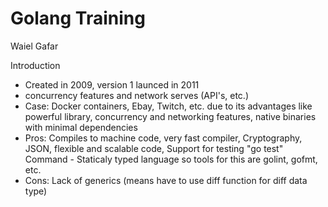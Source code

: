 # Golang Training
Waiel Gafar

Introduction
- Created in 2009, version 1 launced in 2011
- concurrency features and network serves (API's, etc.)
- Case: Docker containers, Ebay, Twitch, etc. due to its advantages like powerful library, concurrency and networking features, native binaries with minimal dependencies
- Pros: Compiles to machine code, very fast compiler, Cryptography, JSON, flexible and scalable code, Support for testing "go test" Command
      - Staticaly typed language so tools for this are golint, gofmt, etc.
- Cons: Lack of generics (means have to use diff function for diff data type)
